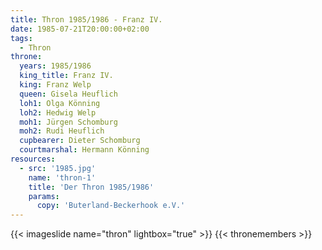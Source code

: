 ```yaml
---
title: Thron 1985/1986 - Franz IV.
date: 1985-07-21T20:00:00+02:00
tags:
  - Thron
throne:
  years: 1985/1986
  king_title: Franz IV.
  king: Franz Welp
  queen: Gisela Heuflich
  loh1: Olga Könning
  loh2: Hedwig Welp
  moh1: Jürgen Schomburg
  moh2: Rudi Heuflich
  cupbearer: Dieter Schomburg
  courtmarshal: Hermann Könning
resources:
  - src: '1985.jpg'
    name: 'thron-1'
    title: 'Der Thron 1985/1986'
    params:
      copy: 'Buterland-Beckerhook e.V.'
---
```

{{< imageslide name="thron" lightbox="true" >}}
{{< thronemembers >}}
